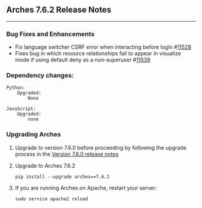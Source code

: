 ## Arches 7.6.2 Release Notes
--------------------------

### Bug Fixes and Enhancements

- Fix language switcher CSRF error when interacting before login #[11528](https://github.com/archesproject/arches/issues/11528)
- Fixes bug in which resource relationships fail to appear in visualize mode if using default deny as a non-superuser #[11539](https://github.com/archesproject/arches/pull/11539)

### Dependency changes:

```
Python:
    Upgraded:
        None

JavaScript:
    Upgraded:
        none
```

### Upgrading Arches

1. Upgrade to version 7.6.0 before proceeding by following the upgrade process in the [Version 7.6.0 release notes](https://github.com/archesproject/arches/blob/dev/7.6.x/releases/7.6.0.md)

2. Upgrade to Arches 7.6.2
    ```
    pip install --upgrade arches==7.6.2
    ```

3. If you are running Arches on Apache, restart your server:
    ```
    sudo service apache2 reload
    ```
